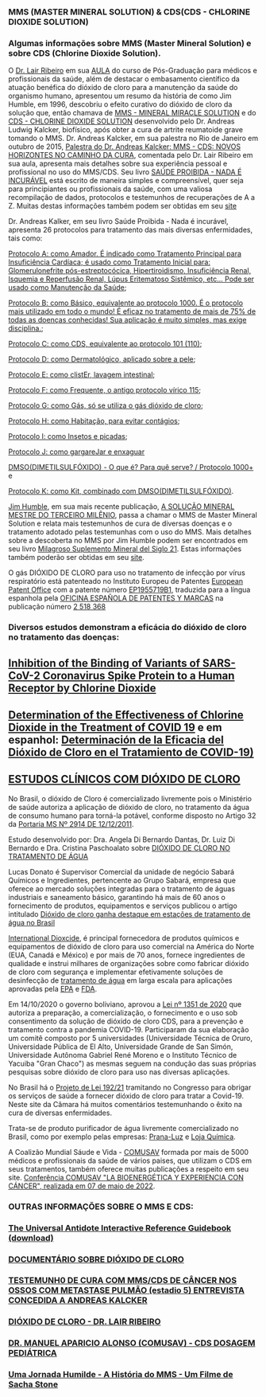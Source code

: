 ### MMS (MASTER MINERAL SOLUTION) & CDS(CDS - CHLORINE DIOXIDE SOLUTION)

### Algumas informações sobre MMS (Master Mineral Solution) e sobre CDS (Chlorine Dioxide Solution). 

O [Dr. Lair Ribeiro](https://lairribeiro.com.br/) em sua [AULA](https://www.brighteon.com/c69756e9-4793-47f6-a035-09a3f487b327) do curso de Pós-Graduação para médicos e profissionais da saúde, além de destacar o embasamento científico da atuação benéfica do dióxido de cloro para a manutenção da saúde do organismo humano, apresentou um resumo da história de como Jim Humble, em 1996, descobriu o efeito curativo do dióxido de cloro  da solução que, então chamava de [MMS - MINERAL MIRACLE SOLUTION](https://www.brighteon.com/87d0d196-eb89-4784-b1c3-013361db4656) e do [CDS - CHLORINE DIOXIDE SOLUTION](https://www.brighteon.com/f333abd4-bf23-4374-bec3-ce08e4994e85) desenvolvido pelo Dr. Andreas Ludwig Kalcker, biofísico, após obter a cura de artrite reumatoide grave tomando o MMS. Dr. Andreas Kalcker, em sua palestra no Rio de Janeiro em outubro de 2015, [Palestra do Dr. Andreas Kalcker: MMS - CDS:  NOVOS HORIZONTES NO CAMINHO DA CURA](https://www.brighteon.com/6b032b5f-684c-4e83-962b-a4f13f2d4ac6), comentada pelo Dr. Lair Ribeiro em sua aula, apresenta mais detalhes sobre sua experiência pessoal e profissional no uso do MMS/CDS. Seu livro [SAÚDE PROIBIDA - NADA É INCURÁVEL](https://github.com/dioxidodecloro/mms-cds/blob/gh-pages/SA%C3%9ADE%20PROIBIDA.pdf) está escrito de maneira simples e compreensível, quer seja para principiantes ou profissionais da saúde, com uma valiosa recompilação de dados, protocolos e testemunhos de recuperações de A a Z. Muitas destas informações também podem ser obtidas em seu [site](https://andreaskalcker.com/pt/)

Dr. Andreas Kalker, em seu livro Saúde Proibida - Nada é incurável, apresenta 26 protocolos para tratamento das mais diversas enfermidades, tais como:

[Protocolo A: como Amador. É indicado como Tratamento Principal para Insuficiência Cardíaca; é usado como Tratamento Inicial para: Glomerulonefrite pós-estreptocócica, Hipertiroidismo, Insuficiência Renal, Isquemia e Reperfusão Renal, Lúpus Eritematoso Sistêmico, etc... Pode ser usado como Manutenção da Saúde](https://www.brighteon.com/58ff10da-d540-46f2-a9ce-4f7f10c6a2ed);

[Protocolo B: como Básico, equivalente ao protocolo 1000. É o protocolo mais utilizado em todo o mundo! É eficaz no tratamento de mais de 75% de todas as doenças conhecidas! Sua aplicação é muito simples, mas exige disciplina.](https://www.brighteon.com/1433d7cd-e7d6-4bf5-96ce-b7b5812bae2c);

[Protocolo C: como CDS, equivalente ao protocolo 101 (110)](https://www.brighteon.com/0aed17f9-57bf-4fed-92af-0d071ae488ca);

[Protocolo D: como Dermatológico, aplicado sobre a pele](https://www.brighteon.com/8a11fe40-6a09-4608-8613-12e28c5cab2c);

[Protocolo E: como clistEr, lavagem intestinal](https://www.brighteon.com/ed8063ea-4ae2-4699-9973-426bdace3294);

[Protocolo F: como Frequente, o antigo protocolo vírico 115](https://www.brighteon.com/0da584fb-27a2-4c94-99fd-fa2c2b2f5c02);

[Protocolo G: como Gás, só se utiliza o gás dióxido de cloro](https://www.brighteon.com/aced5961-99db-4b48-9571-ed5053d78377);

[Protocolo H: como Habitação, para evitar contágios](https://www.brighteon.com/adba3fcc-2fd2-4f83-8c05-96924525d2cc);

[Protocolo I: como Insetos e picadas](https://www.brighteon.com/52a65d3e-1995-4140-9c07-7fd1bafcf3e2);

[Protocolo J: como gargareJar e enxaguar](https://www.brighteon.com/a385c4d4-f5c2-467f-8abb-fc9cc4e722af) 

[DMSO(DIMETILSULFÓXIDO) - O que é? Para quê serve? / Protocolo 1000+](https://www.brighteon.com/fff0154c-7741-4f0b-b393-b0d99a5257b2) e

[Protocolo K: como Kit, combinado com DMSO(DIMETILSULFÓXIDO)](https://www.brighteon.com/4a4382ce-691a-46a1-b574-fdd54b7f7b85).


[Jim Humble](https://jimhumble.co/), em sua mais recente publicação, [A SOLUÇÃO MINERAL MESTRE DO TERCEIRO MILÊNIO](https://doceru.com/doc/c00xnv), passa a chamar o MMS de Master Mineral Solution  e  relata mais testemunhos de cura de diversas doenças e o tratamento adotado pelas testemunhas com o uso do MMS. Mais detalhes sobre a descoberta no MMS por Jim Humble podem ser encontrados em seu livro [Milagroso Suplemento Mineral del Siglo 21](http://www.librosmaravillosos.com/milagrososuplementomineraldelsigloXXI/index.html). Estas informações também poderão ser obtidas em seu [site](https://jimhumble.co/).

O gás DIÓXIDO DE CLORO para uso no tratamento de infecção por vírus respiratório está patenteado no Instituto Europeu de Patentes [European Patent Office](https://www.epo.org) com a patente número [EP1955719B1](https://patentimages.storage.googleapis.com/2d/85/b8/d4000ff982031b/EP1955719B1.pdf), traduzida para a língua espanhola pela [OFICINA ESPAÑOLA DE PATENTES Y MARCAS](https://www.oepm.es/es/index.html) na publicação número [2 518 368](https://patentimages.storage.googleapis.com/f0/8f/9b/4356d4bff1c967/ES2518368T3.pdf)

### Diversos estudos demonstram a eficácia do dióxido de cloro no tratamento das doenças: 

## [Inhibition of the Binding of Variants of SARS-CoV-2 Coronavirus Spike Protein to a Human Receptor by Chlorine Dioxide](http://www.remedypublications.com/open-access/inhibition-of-the-binding-of-variants-of-sars-cov-2-coronavirus-spike-7364.pdf)

## [Determination of the Effectiveness of Chlorine Dioxide in the Treatment of COVID 19](https://www.academia.edu/49035123/Determination_of_the_Effectiveness_of_Chlorine_Dioxide_in_the_Treatment_of_COVID_19) e em espanhol: [Determinación de la Eficacia del Dióxido de Cloro en el Tratamiento de COVID-19)](https://www.bibliotecapleyades.net/archivos_pdf/determinación-eficacia-dióxidocloro-covid19.pdf)

## [ESTUDOS CLÍNICOS COM DIÓXIDO DE CLORO](https://andreaskalcker.com/coronavirus/estudio-clinico-con-dioxido-de-cloro.html)

No Brasil, o dióxido de Cloro é comercializado livremente pois o Ministério de saúde autoriza a aplicação de dióxido de cloro, no tratamento da água de consumo humano para torná-la potável, conforme disposto no Artigo 32 da [Portaria MS Nº 2914 DE 12/12/2011](https://www.gov.br/agricultura/pt-br/assuntos/inspecao/produtos-vegetal/legislacao-1/biblioteca-de-normas-vinhos-e-bebidas/portaria-no-2-914-de-12-de-dezembro-de-2011.pdf/@@download/file/portaria-no-2-914-de-12-de-dezembro-de-2011.pdf).

Estudo desenvolvido por: Dra. Angela Di Bernardo Dantas, Dr. Luiz Di Bernardo e Dra. Cristina Paschoalato sobre [DIÓXIDO DE CLORO NO TRATAMENTO DE ÁGUA](https://site.sabesp.com.br/site/uploads/File/audiencias_inova%C3%A7%E2%95%9Eo/Di%C3%B3xido%20de%20cloro%20no%20tratamento%20da%20%C3%A1gua.pdf)

Lucas Donato é Supervisor Comercial da unidade de negócio Sabará Químicos e Ingredientes, pertencente ao Grupo Sabará, empresa que oferece ao mercado soluções integradas para o tratamento de águas industriais e saneamento básico, garantindo há mais de 60 anos o fornecimento de produtos, equipamentos e serviços publicou o artigo intitulado [Dióxido de cloro ganha destaque em estações de tratamento de água no Brasil](https://www.sabaraquimicos.com/dioxido-de-cloro-ganha-destaque-em-estacoes-de-tratamento-de-agua-no-brasil/)

[International Dioxcide](https://idiclo2.com/), é principal fornecedora de produtos químicos e equipamentos de dióxido de cloro para uso comercial na América do Norte (EUA, Canadá e México) e por mais de 70 anos, fornece ingredientes de qualidade e instrui milhares de organizações sobre como fabricar dióxido de cloro com segurança e implementar efetivamente soluções de desinfecção de [tratamento de água](https://www.brighteon.com/889cad0c-e805-4121-9b35-9cd20632da76) em larga escala para aplicações aprovadas pela [EPA](https://www.epa.gov/) e [FDA](https://www.fda.gov/). 

Em 14/10/2020 o governo boliviano, aprovou a [Lei nº 1351 de 2020](https://web.senado.gob.bo/sites/default/files/LEY%20N°1351-2020.PDF) que autoriza a preparação, a comercialização, o fornecimento e o uso sob consentimento da solução de dióxido de cloro CDS, para a prevenção e tratamento contra a pandemia COVID-19. Participaram da sua elaboração um comitê composto por 5 universidades (Universidade Técnica de Oruro, Universidade Pública de El Alto, Universidade Grande de San Simón, Universidade Autônoma Gabriel René Moreno e o Instituto Técnico de Yacuiba "Gran Chaco") as mesmas seguem na condução das suas próprias pesquisas sobre dióxido de cloro para uso nas diversas aplicações.

No Brasil há o [Projeto de Lei 192/21](https://www.camara.leg.br/noticias/728085-PROJETO-OBRIGA-SERVICOS-DE-SAUDE-A-FORNECER-DIOXIDO-DE-CLORO-PARA-TRATAR-A-COVID-19) tramitando no Congresso para obrigar os serviços de saúde a fornecer dióxido de cloro para tratar a Covid-19. Neste site da Câmara há muitos comentários testemunhando o êxito na cura de diversas enfermidades.

Trata-se de produto purificador de água livremente comercializado no Brasil, como por exemplo pelas empresas: [Prana-Luz](https://www.purificadordeagua.shop) e [Loja Química](https://www.lojaquimica.com.br/kits-kit-mms-clorito-de-sodio-acido-cloridrico).

A Coalizão Mundial Sáude e Vida - [COMUSAV](https://comusav.com/pt/) formada por mais de 5000 médicos e profissionais da saúde de vários paises, que utilizam o CDS em seus tratamentos, também oferece muitas publicações a respeito em seu site. [Conferência COMUSAV "LA BIOENERGÉTICA Y EXPERIENCIA CON CÁNCER", realizada em 07 de maio de 2022](https://comusav.com/pt/especial-cancer/).

### OUTRAS INFORMAÇÕES SOBRE O MMS E CDS:

### [The Universal Antidote Interactive Reference Guidebook (download)](https://theuniversalantidote.com/wp-content/uploads/2021/02/The-Universal-Antidote-Interactive-Reference-Guidebook.pdf) 

### [DOCUMENTÁRIO SOBRE DIÓXIDO DE CLORO](https://www.brighteon.com/d1037583-d587-43f2-b1be-2728ffc560a6)

### [TESTEMUNH0 DE CURA COM MMS/CDS DE CÂNCER NOS OSSOS COM METASTASE PULMÃO (estadio 5) ENTREVISTA CONCEDIDA A ANDREAS KALCKER](https://www.brighteon.com/58475df1-55ed-4ebd-878b-12c3e66c67e4)

### [DIÓXIDO DE CLORO - DR. LAIR RIBEIRO](https://www.brighteon.com/c69756e9-4793-47f6-a035-09a3f487b327)

### [DR. MANUEL APARICIO ALONSO (COMUSAV) - CDS DOSAGEM PEDIÁTRICA](https://www.brighteon.com/1b5e9399-1c10-48ff-a3eb-174a533976e6)

### [Uma Jornada Humilde - A História do MMS - Um Filme de Sacha Stone](https://rumble.com/ve2lo7-uma-jornada-humilde-a-histria-do-mms-um-filme-de-sacha-stone.html)
